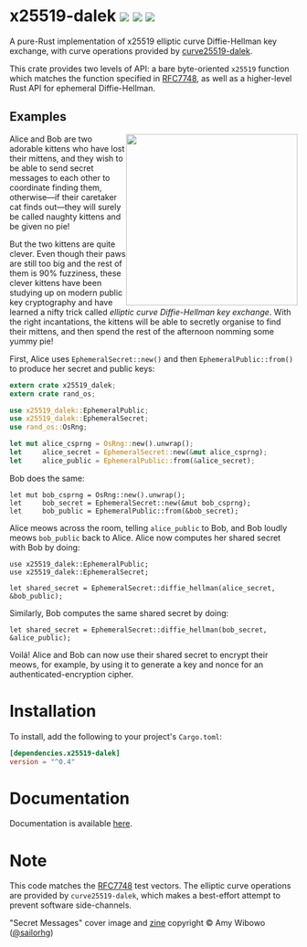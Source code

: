# x25519-dalek  [![](https://img.shields.io/crates/v/x25519-dalek.svg)](https://crates.io/crates/x25519-dalek) [![](https://docs.rs/x25519-dalek/badge.svg)](https://docs.rs/x25519-dalek) [![](https://travis-ci.org/dalek-cryptography/x25519-dalek.svg?branch=master)](https://travis-ci.org/dalek-cryptography/x25519-dalek)

A pure-Rust implementation of x25519 elliptic curve Diffie-Hellman key exchange,
with curve operations provided by 
[curve25519-dalek](https://github.com/dalek-cryptography/curve25519-dalek).

This crate provides two levels of API: a bare byte-oriented `x25519`
function which matches the function specified in [RFC7748][rfc7748], as
well as a higher-level Rust API for ephemeral Diffie-Hellman.

## Examples

<a href="https://shop.bubblesort.io">
<img 
  style="float: right; width: auto; height: 300px;"
  src="https://raw.githubusercontent.com/dalek-cryptography/x25519-dalek/master/res/bubblesort-zines-secret-messages-cover.jpeg"/>
</a>

Alice and Bob are two adorable kittens who have lost their mittens, and they
wish to be able to send secret messages to each other to coordinate finding
them, otherwise—if their caretaker cat finds out—they will surely be called
naughty kittens and be given no pie!

But the two kittens are quite clever.  Even though their paws are still too big
and the rest of them is 90% fuzziness, these clever kittens have been studying
up on modern public key cryptography and have learned a nifty trick called
*elliptic curve Diffie-Hellman key exchange*.  With the right incantations, the
kittens will be able to secretly organise to find their mittens, and then spend
the rest of the afternoon nomming some yummy pie!

First, Alice uses `EphemeralSecret::new()` and then
`EphemeralPublic::from()` to produce her secret and public keys:

```rust
extern crate x25519_dalek;
extern crate rand_os;

use x25519_dalek::EphemeralPublic;
use x25519_dalek::EphemeralSecret;
use rand_os::OsRng;

let mut alice_csprng = OsRng::new().unwrap();
let     alice_secret = EphemeralSecret::new(&mut alice_csprng);
let     alice_public = EphemeralPublic::from(&alice_secret);
```

Bob does the same:

```rust,ignore
let mut bob_csprng = OsRng::new().unwrap();
let     bob_secret = EphemeralSecret::new(&mut bob_csprng);
let     bob_public = EphemeralPublic::from(&bob_secret);
```

Alice meows across the room, telling `alice_public` to Bob, and Bob
loudly meows `bob_public` back to Alice.  Alice now computes her
shared secret with Bob by doing:

```rust,ignore
use x25519_dalek::EphemeralPublic;
use x25519_dalek::EphemeralSecret;

let shared_secret = EphemeralSecret::diffie_hellman(alice_secret, &bob_public);
```

Similarly, Bob computes the same shared secret by doing:

```rust,ignore
let shared_secret = EphemeralSecret::diffie_hellman(bob_secret, &alice_public);
```

Voilá!  Alice and Bob can now use their shared secret to encrypt their
meows, for example, by using it to generate a key and nonce for an
authenticated-encryption cipher.

# Installation

To install, add the following to your project's `Cargo.toml`:

```toml
[dependencies.x25519-dalek]
version = "^0.4"
```

# Documentation

Documentation is available [here](https://docs.rs/x25519-dalek).

# Note

This code matches the [RFC7748][rfc7748] test vectors.
The elliptic curve
operations are provided by `curve25519-dalek`, which makes a best-effort
attempt to prevent software side-channels.

"Secret Messages" cover image and [zine](https://shop.bubblesort.io/products/secret-messages-zine)
copyright © Amy Wibowo ([@sailorhg](https://twitter.com/sailorhg))

[rfc7748]: https://tools.ietf.org/html/rfc7748
